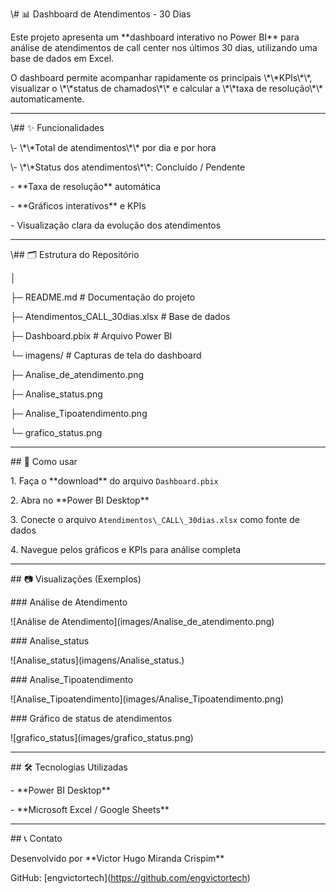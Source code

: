 \\# 📊 Dashboard de Atendimentos - 30 Dias



Este projeto apresenta um \*\*dashboard interativo no Power BI\*\* para análise de atendimentos de call center nos últimos 30 dias, utilizando uma base de dados em Excel.  



O dashboard permite acompanhar rapidamente os principais \\\*\\\*KPIs\\\*\\\*, visualizar o \\\*\\\*status de chamados\\\*\\\* e calcular a \\\*\\\*taxa de resolução\\\*\\\* automaticamente.



---



\\## ✨ Funcionalidades



\\- \\\*\\\*Total de atendimentos\\\*\\\* por dia e por hora    

\\- \\\*\\\*Status dos atendimentos\\\*\\\*: Concluído / Pendente  

\- \*\*Taxa de resolução\*\* automática  

\- \*\*Gráficos interativos\*\* e KPIs  

\- Visualização clara da evolução dos atendimentos  



---



\\## 🗂 Estrutura do Repositório



│

├─ README.md # Documentação do projeto

├─ Atendimentos\_CALL\_30dias.xlsx # Base de dados

├─ Dashboard.pbix # Arquivo Power BI

└─ imagens/ # Capturas de tela do dashboard

├─ Analise\_de\_atendimento.png

├─ Analise\_status.png

├─ Analise\_Tipoatendimento.png

└─ grafico\_status.png



---



\## 🚀 Como usar



1\. Faça o \*\*download\*\* do arquivo `Dashboard.pbix`  

2\. Abra no \*\*Power BI Desktop\*\*  

3\. Conecte o arquivo `Atendimentos\_CALL\_30dias.xlsx` como fonte de dados  

4\. Navegue pelos gráficos e KPIs para análise completa  



---



\## 📷 Visualizações (Exemplos)



\### Análise de Atendimento

!\[Análise de Atendimento](images/Analise\_de\_atendimento.png)



\### Analise\_status

!\[Analise\_status](imagens/Analise\_status.)



\### Analise\_Tipoatendimento

!\[Analise\_Tipoatendimento](images/Analise\_Tipoatendimento.png)



\### Gráfico de status de atendimentos

!\[grafico\_status](images/grafico\_status.png)



---



\## 🛠 Tecnologias Utilizadas



\- \*\*Power BI Desktop\*\*  

\- \*\*Microsoft Excel / Google Sheets\*\*  



---



\## 📞 Contato



Desenvolvido por \*\*Victor Hugo Miranda Crispim\*\*  

GitHub: \[engvictortech](https://github.com/engvictortech)



